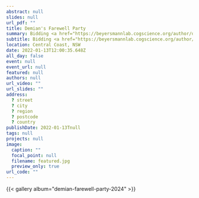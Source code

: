 ```yaml
---
abstract: null
slides: null
url_pdf: ""
title: Demian's Farewell Party
summary: Bidding <a href="https://beyersmannlab.cogscience.org/author/demian-stoyanov/" target="_blank">Demian Stoyanov</a>, who is onto his next adventure after studying in Australia for the past two years.
subtitle: Bidding <a href="https://beyersmannlab.cogscience.org/author/demian-stoyanov/" target="_blank">Demian Stoyanov</a>, who is onto his next adventure after studying in Australia for the past two years.
location: Central Coast, NSW
date: 2022-01-13T12:00:35.648Z
all_day: false
event: null
event_url: null
featured: null
authors: null
url_video: ""
url_slides: ""
address:
  ? street
  ? city
  ? region
  ? postcode
  ? country
publishDate: 2022-01-13Tnull
tags: null
projects: null
image:
  caption: ""
  focal_point: null
  filename: featured.jpg
  preview_only: true
url_code: ""
---
```


{{< gallery album="demian-farewell-party-2024" >}}
